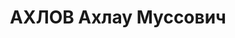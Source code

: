 ---
title: АХЛОВ Ахлау Муссович
description: "Род. 25 февраля 1891 года в а. Балтинский (ныне а. Кызыл-Юрт) Баталпашинского\
  \ отдела Кубанской области. \n  Окончил Тифлисский кадетский корпус, затем Александровское\
  \ военное училище. Участник первой мировой войны. \n  С апреля 1918 г. - в Красной\
  \ Армии: командир полка, дивизии, прославившейся в боях в Поволжье, Петрограде,\
  \ на Украине, принимал активное участие в разгроме белочехов, Колчака, Деникина,\
  \ Юденича. \n  В 1920-1921 гг. - член Башкирского ревкома и военный комиссар Башкирской\
  \ АССР, участвовал в установлении и укреплении Советской власти в Татарии и Башкирии.\
  \ \n  В 1922-1924 гг. - член Карачаево-Черкесского облревкома, член облисполкома.\
  \ \n  В 1924-1925 гг. - прокурор Карачаево-Черкесской области. \n  С июня 1925 г.\
  \ - военный комиссар Карачаево-Черкесской области. С 1934 года — на хозяйственной\
  \ работе в г. Пятигорске. \n  Репрессирован в 1937 году."
---